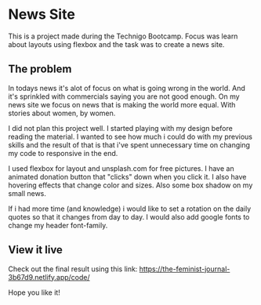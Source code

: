 # News Site

This is a project made during the Technigo Bootcamp. 
Focus was learn about layouts using flexbox and the task was to create a news site. 


## The problem

In todays news it's alot of focus on what is going wrong in the world. And it's sprinkled with commercials saying you are not good enough. On my news site we focus on news that is making the world more equal. With stories about women, by women. 

I did not plan this project well. I started playing with my design before reading the material. I wanted to see how much i could do with my previous skills and the result of that is that i've spent unnecessary time on changing my code to responsive in the end. 


I used flexbox for layout and unsplash.com for free pictures. I have an animated donation button that "clicks" down when you click it. I also have hovering effects that change color and sizes. Also some box shadow on my small news.   

If i had more time (and knowledge) i would like to set a rotation on the daily quotes so that it changes from day to day. I would also add google fonts to change my header font-family.



## View it live

 Check out the final result using this link: 
 https://the-feminist-journal-3b67d9.netlify.app/code/

 Hope you like it!

